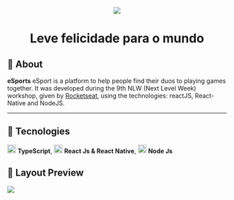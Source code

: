 <p align='center'>
  <img src='/NLW9/.github/logo.svg?raw=true'/>
</p>

<h1 align="center">
  Leve felicidade para o mundo
</h1>

## 🎉 About

**eSports** 
eSport is a platform to help people find their duos to playing games together.
It was developed during the 9th NLW (Next Level Week) workshop, given by [Rocketseat](https://rocketseat.com.br/), using the technologies: reactJS, React-Native and NodeJS.

<hr />

## 🔌 Tecnologies

<img src="https://i.ibb.co/PZ2XZgr/ts.png" width="20"/> <b>TypeScript</b>,
<img src="https://i.ibb.co/4RHMmLQ/react.png" width="20"/> <b>React Js & React Native</b>,
<img src="https://i.ibb.co/vVxmyN2/node.png" width="20"/> <b>Node Js</b>

## 🎨 Layout Preview
<img src='/NLW9/.github/preview_mobile.gif?raw=true'/>

<!-- ## 👨‍💻 Running

<table style="width:100%;">
<tr>
<td align="center"> <strong>Using Yarn</strong> </td> <td align="center"> <strong>Using npm</strong> </td>
</tr>
<tr>
<td>


```bash
# Install back-end dependencies
$ cd backend && yarn

# TypeORM Migrations
$ yarn typeorm migration:run

# Execute the NodeJS API
$ yarn dev

# Install front-end web dependencies
$ cd ../web && yarn

# Run ReactJS front-end
$ yarn start

# Install mobile dependencies
$ cd ../mobile && yarn

# Run React-Native 
$ expo start
```


</td>
<td>


```bash
# Install back-end dependecies
$ cd backend && npm install

# Run TypeORM Migrations
$ npm run typeorm migration:run

# Run Node.js API
$ npm run dev

# Install front-end web dependencies
$ cd ../web && npm install

# Run ReactJS front-end
$ npm start
```


</td>
</table> -->

